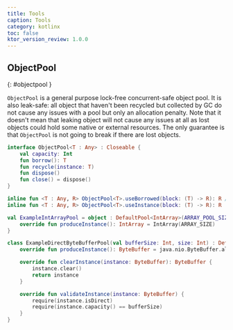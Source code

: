 ```yaml
---
title: Tools
caption: Tools
category: kotlinx
toc: false
ktor_version_review: 1.0.0
---
```


## ObjectPool
{: #objectpool }

`ObjectPool` is a general purpose lock-free concurrent-safe object pool. It is also leak-safe:
all object that haven't been recycled but collected by GC do not cause any issues with a pool but only an allocation penalty.
Note that it doesn't mean that leaking object will not cause any issues at all as lost objects could
hold some native or external resources. The only guarantee is that `ObjectPool` is not going to break
if there are lost objects.

```kotlin
interface ObjectPool<T : Any> : Closeable {
    val capacity: Int
    fun borrow(): T
    fun recycle(instance: T)
    fun dispose()
    fun close() = dispose()
}

inline fun <T : Any, R> ObjectPool<T>.useBorrowed(block: (T) -> R): R // alias of useInstance
inline fun <T : Any, R> ObjectPool<T>.useInstance(block: (T) -> R): R
```

```kotlin
val ExampleIntArrayPool = object : DefaultPool<IntArray>(ARRAY_POOL_SIZE) {
    override fun produceInstance(): IntArray = IntArray(ARRAY_SIZE)
}

class ExampleDirectByteBufferPool(val bufferSize: Int, size: Int) : DefaultPool<ByteBuffer>(size) {
    override fun produceInstance(): ByteBuffer = java.nio.ByteBuffer.allocateDirect(bufferSize)

    override fun clearInstance(instance: ByteBuffer): ByteBuffer {
        instance.clear()
        return instance
    }

    override fun validateInstance(instance: ByteBuffer) {
        require(instance.isDirect)
        require(instance.capacity() == bufferSize)
    }
}
```
